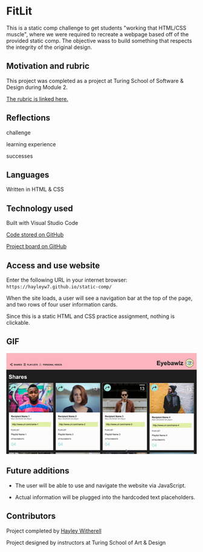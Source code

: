 # FitLit

This is a static comp challenge to get students "working that HTML/CSS muscle", where we were required to recreate a webpage based off of the provided static comp. The objective wass to build something that respects the integrity of the original design.

## Motivation and rubric

This project was completed as a project at Turing School of Software & Design during Module 2.

[The rubric is linked here.](https://frontend.turing.edu/projects/module-1/m1-static-comp)

## Reflections

challenge

learning experience

successes

## Languages

Written in HTML & CSS

## Technology used

Built with Visual Studio Code

[Code stored on GitHub](https://hayleyw7.github.io/static-comp/)

[Project board on GitHub](https://github.com/users/hayleyw7/projects/3) 

## Access and use website

Enter the following URL in your internet browser:
`https://hayleyw7.github.io/static-comp/`

When the site loads, a user will see a navigation bar at the top of the page, and two rows of four user information cards.

Since this is a static HTML and CSS practice assignment, nothing is clickable.

## GIF

<!-- replace this with a gif -->
![Static Comp GIF](assets/static-comp.gif) 

## Future additions

* The user will be able to use and navigate the website via JavaScript.

* Actual information will be plugged into the hardcoded text placeholders.

## Contributors

Project completed by [Hayley Witherell](https://github.com/hayleyw7)

Project designed by instructors at Turing School of Art & Design
